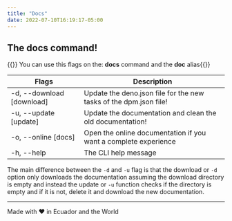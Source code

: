 ```yaml
---
title: "Docs"
date: 2022-07-10T16:19:17-05:00
---
```


## The docs command!

{{<note>}} You can use this flags on the: **docs** command and the **doc**
alias{{</note>}}

| Flags                     | Description                                                       |
| ------------------------- | ----------------------------------------------------------------- |
| -d, --download [download] | Update the deno.json file for the new tasks of the dpm.json file! |
| -u, --update [update]     | Update the documentation and clean the old documentation!         |
| -o, --online [docs]       | Open the online documentation if you want a complete experience   |
| -h, --help                | The CLI help message                                              |

The main difference between the `-d` and `-u` flag is that the download or `-d`
option only downloads the documentation assuming the download directory is empty
and instead the update or `-u` function checks if the directory is empty and if
it is not, delete it and download the new documentation.

---

Made with ♥ in Ecuador and the World
